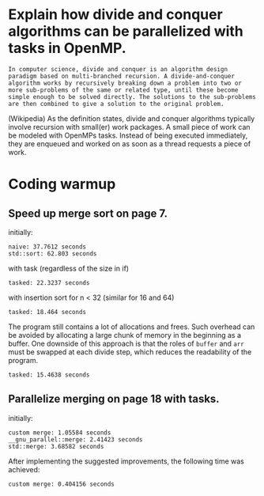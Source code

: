 # Explain how divide and conquer algorithms can be parallelized with tasks in OpenMP.
```
In computer science, divide and conquer is an algorithm design paradigm based on multi-branched recursion. A divide-and-conquer algorithm works by recursively breaking down a problem into two or more sub-problems of the same or related type, until these become simple enough to be solved directly. The solutions to the sub-problems are then combined to give a solution to the original problem.
```
(Wikipedia)
As the definition states, divide and conquer algorithms typically involve recursion with small(er) work packages.
A small piece of work can be modeled with OpenMPs tasks.
Instead of being executed immediately, they are enqueued and worked on as soon as a thread requests a piece of work.

# Coding warmup
## Speed up merge sort on page 7.
initially:
```
naive: 37.7612 seconds
std::sort: 62.803 seconds
```

with task (regardless of the size in if)
```
tasked: 22.3237 seconds
```

with insertion sort for n < 32 (similar for 16 and 64)
```
tasked: 18.464 seconds
```

The program still contains a lot of allocations and frees.
Such overhead can be avoided by allocating a large chunk of memory in the beginning as a buffer.
One downside of this approach is that the roles of `buffer` and `arr` must be swapped at each divide step, which reduces the readability of the program.
```
tasked: 15.4638 seconds
```

## Parallelize merging on page 18 with tasks.
initially:
```
custom merge: 1.05584 seconds
__gnu_parallel::merge: 2.41423 seconds
std::merge: 3.68582 seconds
```

After implementing the suggested improvements, the following time was achieved:
```
custom merge: 0.404156 seconds
```
